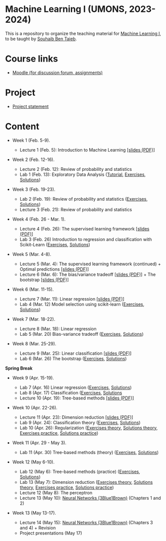 # Machine Learning I (UMONS, 2023-2024)

This is a repository to organize the teaching material for [Machine Learning I](https://applications.umons.ac.be/web/en/pde/2023-2024/aa/S-INFO-256.htm), to be taught by [Souhaib Ben Taieb](http://www.souhaib-bentaieb.com).

# Course links

- [Moodle (for discussion forum, assignments)](https://moodle.umons.ac.be/mod/forum/view.php?id=271616)   

# Project 
- [Project statement](/project/project_2024.pdf)
  
# Content

- Week 1 (Feb. 5-9). 
  - Lecture 1 (Feb. 5): Introduction to Machine Learning [[slides (PDF)]](./lectures/lecture1-intro.pdf)

- Week 2 (Feb. 12-16). 
  - Lecture 2 (Feb. 12): Review of probability and statistics
  - Lab 1 (Feb. 13): Exploratory Data Analysis ([Tutorial](https://colab.research.google.com/github/bsouhaib/ML1-24/blob/master/labs/lab1/lab1_tutorial.ipynb), [Exercises](https://colab.research.google.com/github/bsouhaib/ML1-24/blob/master/labs/lab1/lab1_exercises.ipynb), [Solutions](https://colab.research.google.com/github/bsouhaib/ML1-24/blob/master/labs/lab1/lab1_solutions.ipynb))

- Week 3 (Feb. 19-23). 
  - Lab 2 (Feb. 19): Review of probability and statistics ([Exercises](/labs/lab2/lab2_exercises.pdf), [Solutions](/labs/lab2/lab2_solutions.pdf))
  - Lecture 3 (Feb. 21): Review of probability and statistics


- Week 4 (Feb. 26 - Mar. 1). 
  - Lecture 4 (Feb. 26): The supervised learning framework [[slides (PDF)]](./lectures/lecture3-learning-framework.pdf)
  - Lab 3 (Feb. 26) Introduction to regression and classification with Scikit-Learn ([Exercises](https://colab.research.google.com/github/bsouhaib/ML1-24/blob/master/labs/lab3/lab3_exercises.ipynb), [Solutions](https://colab.research.google.com/github/bsouhaib/ML1-24/blob/master/labs/lab3/lab3_solutions.ipynb))
- Week 5 (Mar. 4-8). 
  -  Lecture 5 (Mar. 4): The supervised learning framework (continued) + Optimal predictions [[slides (PDF)]](./lectures/lecture5-optimal-predictions.pdf)
  -  Lecture 6 (Mar. 6): The bias/variance tradeoff [[slides (PDF)]](./lectures/lecture6-bias-variance.pdf) + The bootstrap [[slides (PDF)]](./lectures/lecture7-bootstrap.pdf)


- Week 6 (Mar. 11-15). 
  - Lecture 7 (Mar. 11): Linear regression [[slides (PDF)]](./lectures/lecture8-linear-regression.pdf) 
  - Lab 4 (Mar. 12) Model selection using scikit-learn ([Exercises](https://colab.research.google.com/github/bsouhaib/ML1-24/blob/master/labs/lab4/lab4_exercises.ipynb), [Solutions](https://colab.research.google.com/github/bsouhaib/ML1-24/blob/master/labs/lab4/lab4_solutions.ipynb))
- Week 7 (Mar. 18-22).
  - Lecture 8 (Mar. 18): Linear regression 
  - Lab 5 (Mar. 20) Bias-variance tradeoff ([Exercises](https://colab.research.google.com/github/bsouhaib/ML1-24/blob/master/labs/lab5/lab5_exercises.ipynb), [Solutions](https://colab.research.google.com/github/bsouhaib/ML1-24/blob/master/labs/lab5/lab5_solutions.ipynb))

- Week 8 (Mar. 25-29). 
  - Lecture 9 (Mar. 25): Linear classification [[slides (PDF)]](./lectures/lecture9-linear-classification.pdf) 
  - Lab 6 (Mar. 26) The bootstrap ([Exercises](https://colab.research.google.com/github/bsouhaib/ML1-24/blob/master/labs/lab6/lab6_exercises.ipynb), [Solutions](https://colab.research.google.com/github/bsouhaib/ML1-24/blob/master/labs/lab6/lab6_solutions.ipynb))



**Spring Break**


- Week 9 (Apr. 15-19). 
  - Lab 7 (Apr. 16) Linear regression ([Exercises](https://colab.research.google.com/github/bsouhaib/ML1-24/blob/master/labs/lab7/lab7_exercises.ipynb), [Solutions](https://colab.research.google.com/github/bsouhaib/ML1-24/blob/master/labs/lab7/lab7_solutions.ipynb))
  - Lab 8 (Apr. 17) Classification ([Exercises](https://colab.research.google.com/github/bsouhaib/ML1-24/blob/master/labs/lab8/lab8_exercises.ipynb), [Solutions](https://colab.research.google.com/github/bsouhaib/ML1-24/blob/master/labs/lab8/lab8_solutions.ipynb)
  - Lecture 10 (Apr. 19): Tree-based methods [[slides (PDF)]](./lectures/lecture10-tree-based-methods.pdf) 

    
- Week 10 (Apr. 22-26). 
  - Lecture 11 (Apr. 23): Dimension reduction [[slides (PDF)]](./lectures/lecture11-dimension-reduction.pdf) 
  - Lab 9 (Apr. 24): Classification theory ([Exercises](/labs/lab9/lab9_exercises.pdf), [Solutions](/labs/lab9/lab9_solutions.pdf))
  - Lab 10 (Apr. 26): Regularization ([Exercises theory](/labs/lab10/Lab_regularization_2024_exercises.pdf), [Solutions theory](/labs/lab10/Lab_regularization_2024_solutions.pdf), [Exercises practice](/labs/lab10/Lab_regularization_2024_exercises.ipynb), [Solutions practice](/labs/lab10/Lab_regularization_2024_solutions.ipynb)) 
    
- Week 11 (Apr. 29 - May 3). 
  - Lab 11 (Apr. 30) Tree-based methods (theory) ([Exercises](/labs/lab11/lab11_exercises.pdf), [Solutions](/labs/lab11/lab11_solutions.pdf))

- Week 12 (May 6-10). 
  - Lab 12 (May 6): Tree-based methods (practice) ([Exercises](/labs/lab12/Lab12_TreeBasedMethods_exercises.ipynb), [Solutions](/labs/lab12/Lab12_TreeBasedMethods_solutions.ipynb))
  - Lab 13 (May 7): Dimension reduction ([Exercises theory](/labs/lab13/lab_pca_exercises.pdf), [Solutions theory](/labs/lab13/lab_pca_solutions.pdf), [Exercises practice](/labs/lab13/Lab_pca_exercises.ipynb), [Solutions practice](/labs/lab13/Lab_pca_solutions.ipynb)) 
  - Lecture 12 (May 8): The perceptron
  - Lecture 13 (May 10): [Neural Networks (3Blue1Brown)](https://www.youtube.com/watch?v=aircAruvnKk)  (Chapters 1 and 2)


- Week 13 (May 13-17). 
  - Lecture 14 (May 15): [Neural Networks (3Blue1Brown)](https://www.youtube.com/watch?v=aircAruvnKk)  (Chapters 3 and 4) + Revision
  - Project presentations (May 17)
